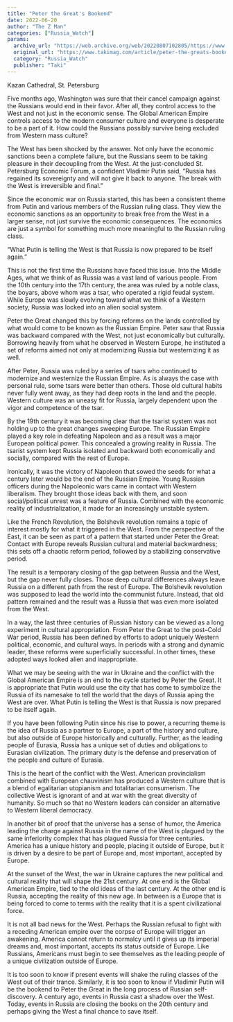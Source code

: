 ```yaml
---
title: "Peter the Great's Bookend"
date: 2022-06-20
author: "The Z Man"
categories: ["Russia_Watch"]
params:
  archive_url: "https://web.archive.org/web/20220807102805/https://www.takimag.com/article/peter-the-greats-bookend/"
  original_url: "https://www.takimag.com/article/peter-the-greats-bookend/"
  category: "Russia_Watch"
  publisher: "Taki"
---
```


Kazan Cathedral, St. Petersburg 

Five months ago, Washington was sure that their cancel campaign against the Russians would end in their favor. After all, they control access to the West and not just in the economic sense. The Global American Empire controls access to the modern consumer culture and everyone is desperate to be a part of it. How could the Russians possibly survive being excluded from Western mass culture?

The West has been shocked by the answer. Not only have the economic sanctions been a complete failure, but the Russians seem to be taking pleasure in their decoupling from the West. At the just-concluded St. Petersburg Economic Forum, a confident Vladimir Putin said, “Russia has regained its sovereignty and will not give it back to anyone. The break with the West is irreversible and final.”

Since the economic war on Russia started, this has been a consistent theme from Putin and various members of the Russian ruling class. They view the economic sanctions as an opportunity to break free from the West in a larger sense, not just survive the economic consequences. The economics are just a symbol for something much more meaningful to the Russian ruling class.

“What Putin is telling the West is that Russia is now prepared to be itself again.”

This is not the first time the Russians have faced this issue. Into the Middle Ages, what we think of as Russia was a vast land of various people. From the 10th century into the 17th century, the area was ruled by a noble class, the boyars, above whom was a tsar, who operated a rigid feudal system. While Europe was slowly evolving toward what we think of a Western society, Russia was locked into an alien social system.

Peter the Great changed this by forcing reforms on the lands controlled by what would come to be known as the Russian Empire. Peter saw that Russia was backward compared with the West, not just economically but culturally. Borrowing heavily from what he observed in Western Europe, he instituted a set of reforms aimed not only at modernizing Russia but westernizing it as well.

After Peter, Russia was ruled by a series of tsars who continued to modernize and westernize the Russian Empire. As is always the case with personal rule, some tsars were better than others. Those old cultural habits never fully went away, as they had deep roots in the land and the people. Western culture was an uneasy fit for Russia, largely dependent upon the vigor and competence of the tsar.

By the 19th century it was becoming clear that the tsarist system was not holding up to the great changes sweeping Europe. The Russian Empire played a key role in defeating Napoleon and as a result was a major European political power. This concealed a growing reality in Russia. The tsarist system kept Russia isolated and backward both economically and socially, compared with the rest of Europe.

Ironically, it was the victory of Napoleon that sowed the seeds for what a century later would be the end of the Russian Empire. Young Russian officers during the Napoleonic wars came in contact with Western liberalism. They brought those ideas back with them, and soon social/political unrest was a feature of Russia. Combined with the economic reality of industrialization, it made for an increasingly unstable system.

Like the French Revolution, the Bolshevik revolution remains a topic of interest mostly for what it triggered in the West. From the perspective of the East, it can be seen as part of a pattern that started under Peter the Great: Contact with Europe reveals Russian cultural and material backwardness; this sets off a chaotic reform period, followed by a stabilizing conservative period.

The result is a temporary closing of the gap between Russia and the West, but the gap never fully closes. Those deep cultural differences always leave Russia on a different path from the rest of Europe. The Bolshevik revolution was supposed to lead the world into the communist future. Instead, that old pattern remained and the result was a Russia that was even more isolated from the West.

In a way, the last three centuries of Russian history can be viewed as a long experiment in cultural appropriation. From Peter the Great to the post–Cold War period, Russia has been defined by efforts to adopt uniquely Western political, economic, and cultural ways. In periods with a strong and dynamic leader, these reforms were superficially successful. In other times, these adopted ways looked alien and inappropriate.

What we may be seeing with the war in Ukraine and the conflict with the Global American Empire is an end to the cycle started by Peter the Great. It is appropriate that Putin would use the city that has come to symbolize the Russia of its namesake to tell the world that the days of Russia aping the West are over. What Putin is telling the West is that Russia is now prepared to be itself again.

If you have been following Putin since his rise to power, a recurring theme is the idea of Russia as a partner to Europe, a part of the history and culture, but also outside of Europe historically and culturally. Further, as the leading people of Eurasia, Russia has a unique set of duties and obligations to Eurasian civilization. The primary duty is the defense and preservation of the people and culture of Eurasia.

This is the heart of the conflict with the West. American provincialism combined with European chauvinism has produced a Western culture that is a blend of egalitarian utopianism and totalitarian consumerism. The collective West is ignorant of and at war with the great diversity of humanity. So much so that no Western leaders can consider an alternative to Western liberal democracy.

In another bit of proof that the universe has a sense of humor, the America leading the charge against Russia in the name of the West is plagued by the same inferiority complex that has plagued Russia for three centuries. America has a unique history and people, placing it outside of Europe, but it is driven by a desire to be part of Europe and, most important, accepted by Europe.

At the sunset of the West, the war in Ukraine captures the new political and cultural reality that will shape the 21st century. At one end is the Global American Empire, tied to the old ideas of the last century. At the other end is Russia, accepting the reality of this new age. In between is a Europe that is being forced to come to terms with the reality that it is a spent civilizational force.

It is not all bad news for the West. Perhaps the Russian refusal to fight with a receding American empire over the corpse of Europe will trigger an awakening. America cannot return to normalcy until it gives up its imperial dreams and, most important, accepts its status outside of Europe. Like Russians, Americans must begin to see themselves as the leading people of a unique civilization outside of Europe.

It is too soon to know if present events will shake the ruling classes of the West out of their trance. Similarly, it is too soon to know if Vladimir Putin will be the bookend to Peter the Great in the long process of Russian self-discovery. A century ago, events in Russia cast a shadow over the West. Today, events in Russia are closing the books on the 20th century and perhaps giving the West a final chance to save itself.
